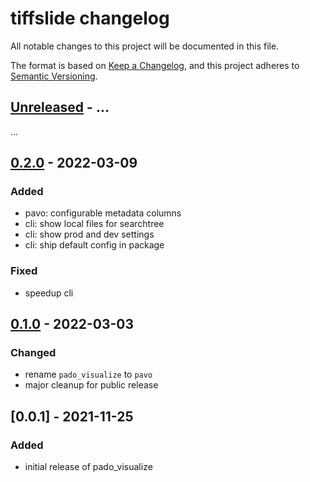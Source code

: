 # tiffslide changelog

All notable changes to this project will be documented in this file.

The format is based on [Keep a Changelog](https://keepachangelog.com/en/1.0.0/),
and this project adheres to [Semantic Versioning](https://semver.org/spec/v2.0.0.html).

## [Unreleased] - ...
...

## [0.2.0] - 2022-03-09
### Added
- pavo: configurable metadata columns
- cli: show local files for searchtree
- cli: show prod and dev settings
- cli: ship default config in package

### Fixed
- speedup cli

## [0.1.0] - 2022-03-03
### Changed
- rename `pado_visualize` to `pavo`
- major cleanup for public release

## [0.0.1] - 2021-11-25
### Added
- initial release of pado_visualize


[Unreleased]: https://github.com/bayer-int/pathdrive-pavo/compare/v0.2.0...HEAD
[0.2.0]: https://github.com/bayer-int/pathdrive-pavo/compare/v0.1.0...v0.2.0
[0.1.0]: https://github.com/bayer-int/pathdrive-pavo/compare/v0.0.2...v0.1.0
[0.0.2]: https://github.com/bayer-int/pathdrive-pavo/tree/v0.0.2

